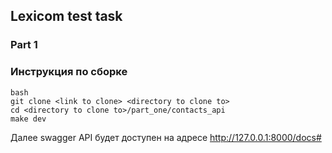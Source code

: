 ##  Lexicom test task
### Part 1
### Инструкция по сборке
```
bash
git clone <link to clone> <directory to clone to>
cd <directory to clone to>/part_one/contacts_api
make dev
```
Далее swagger API будет доступен на адресе http://127.0.0.1:8000/docs#

